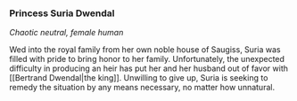 ### Princess Suria Dwendal

_Chaotic neutral, female human_

Wed into the royal family from her own noble house of Saugiss, Suria was filled with pride to bring honor to her family. Unfortunately, the unexpected difficulty in producing an heir has put her and her husband out of favor with [[Bertrand Dwendal|the king]]. Unwilling to give up, Suria is seeking to remedy the situation by any means necessary, no matter how unnatural.